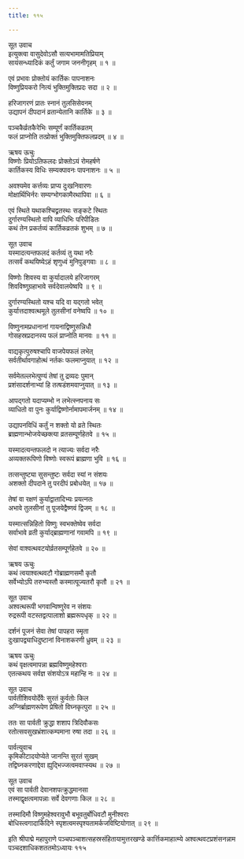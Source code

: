 ```yaml
---
title: ११५

---
```

सूत उवाच  
इत्युक्त्वा वासुदेवोऽसौ सत्यभामामतिप्रियाम्  
सायंसन्ध्यादिकं कर्तुं जगाम जननीगृहम् ॥ १ ॥


एवं प्रभावः प्रोक्तोयं कार्तिकः पापनाशनः  
विष्णुप्रियकरो नित्यं भुक्तिमुक्तिप्रदः सदा ॥ २ ॥


हरिजागरणं प्रातः स्नानं तुलसिसेवनम्  
उद्यापनं दीपदानं व्रतान्येतानि कार्तिके ॥ ३ ॥


पञ्चकैर्व्रतकैरेभिः सम्पूर्णं कार्तिकव्रतम्  
फलं प्राप्नोति तत्प्रोक्तं भुक्तिमुक्तिफलप्रदम् ॥ ४ ॥


ऋषय ऊचुः  
विष्णोः प्रियोऽतिफलदः प्रोक्तोऽयं रोमहर्षणे  
कार्तिकस्य विधिः सम्यक्पावनः पापनाशनः ॥ ५ ॥


अवश्यमेव कर्त्तव्यः प्राप्य दुःखनिवारणः  
मोक्षार्थिभिर्नरः सम्यग्भोगकामैरथापिवा ॥ ६ ॥


एवं स्थिते यथाकश्चिद्व्रतस्थः सङ्कटे स्थितः  
दुर्गारण्यस्थितो वापि व्याधिभिः परिपीडितः  
कथं तेन प्रकर्तव्यं कार्तिकव्रतकं शुभम् ॥ ७ ॥


सूत उवाच  
यस्मादत्यन्तफलदं कर्तव्यं तु यथा नरैः  
तत्सर्वं कथयिष्येऽहं शृणुध्वं मुनिपुङ्गवाः ॥ ८ ॥


विष्णोः शिवस्य वा कुर्यादालये हरिजागरम्  
शिवविष्णुग्रहाभावे सर्वदेवालयेष्वपि ॥ ९ ॥


दुर्गारण्यस्थितो यश्च यदि वा यद्गतो भवेत्  
कुर्यात्तदाश्वत्थमूले तुलसीनां वनेष्वपि ॥ १० ॥


विष्णुनामप्रधानानां गायनाद्विष्णुसन्निधौ  
गोसहस्रप्रदानस्य फलं प्राप्नोति मानवः ॥ ११ ॥


वाद्यकृत्पुरुषश्चापि वाजपेयफलं लभेत्  
सर्वतीर्थावगाहोत्थं नर्तकः फलमाप्नुयात् ॥ १२ ॥


सर्वमेतल्लभेत्पुण्यं तेषां तु द्रव्यदः पुमान्  
प्रशंसादर्शनाभ्यां हि तत्षडंशमवाप्नुयात् ॥ १३ ॥


आपद्गतो यदाप्यम्भो न लभेत्स्नपनाय सः  
व्याधितो वा पुनः कुर्याद्विष्णोर्नामापमार्जनम् ॥ १४ ॥


उद्यापनविधिं कर्तुं न शक्तो यो व्रते स्थितः  
ब्राह्मणान्भोजयेच्छक्त्या व्रतसम्पूर्णहेतवे ॥ १५ ॥


यस्मादत्यन्तफलदो न त्याज्यः सर्वदा नरैः  
अव्यक्तरूपिणो विष्णोः स्वरूपं ब्राह्मणा भुवि ॥ १६ ॥


तत्सन्तुष्ट्या सुसन्तुष्टः सर्वदा स्यां न संशयः  
अशक्तो दीपदाने तु परदीपं प्रबोधयेत् ॥ १७ ॥


तेषां वा रक्षणं कुर्याद्वातादिभ्यः प्रयत्नतः  
अभावे तुलसीनां तु पूजयेद्वैष्णवं द्विजम् ॥ १८ ॥


यस्मात्सन्निहितो विष्णुः स्वभक्तेष्वेव सर्वदा  
सर्वाभावे व्रती कुर्याद्ब्राह्मणानां गवामपि ॥ १९ ॥


सेवां वाश्वत्थवटयोर्व्रतसम्पूर्णहेतवे ॥ २० ॥


ऋषय ऊचुः  
कथं त्वयाश्वत्थवटौ गोब्राह्मणसमौ कृतौ  
सर्वेभ्योऽपि तरुभ्यस्तौ कस्मात्पूज्यतरौ कृतौ ॥ २१ ॥


सूत उवाच  
अश्वत्थरूपी भगवान्विष्णुरेव न संशयः  
रुद्ररूपी वटस्तद्वत्पालाशो ब्रह्मरूपधृक् ॥ २२ ॥


दर्शनं पूजनं सेवा तेषां पापहरा स्मृता  
दुःखापद्व्याधिदुष्टानां विनाशकरणी ध्रुवम् ॥ २३ ॥


ऋषय ऊचुः  
कथं वृक्षत्वमापन्ना ब्रह्मविष्णुमहेश्वराः  
एतत्कथय सर्वज्ञ संशयोऽत्र महान्हि नः ॥ २४ ॥


सूत उवाच  
पार्वतीशिवयोर्देवैः सुरतं कुर्वतोः किल  
अग्निर्ब्राह्मणरूपेण प्रेषितो विघ्नकृत्पुरा ॥ २५ ॥


ततः सा पार्वती क्रुद्धा शशाप त्रिदिवौकसः  
रतोत्सवसुखभ्रंशात्कम्पमाना रुषा तदा ॥ २६ ॥


पार्वत्युवाच  
कृमिकीटादयोप्येते जानन्ति सुरतं सुखम्  
तद्विघ्नकरणाद्देवा ह्युद्भिज्जत्वमवाप्स्यथ ॥ २७ ॥


सूत उवाच  
एवं सा पार्वती देवानशपत्क्रुद्धमानसा  
तस्माद्वृक्षत्वमापन्नाः सर्वे देवगणाः किल ॥ २८ ॥


तस्मादिमौ विष्णुमहेश्वरावुभौ बभूवतुर्बोधिवटौ मुनीश्वराः  
बोधिस्त्वगादार्किदिने स्पृशत्वमस्पृश्यतामर्कजविष्टियोगात् ॥ २९ ॥


इति श्रीपाद्मे महापुराणे पञ्चपञ्चाशत्सहस्रसंहितायामुत्तरखण्डे कार्त्तिकमाहात्म्ये अश्वत्थवटप्रशंसनन्नाम पञ्चदशाधिकशततमोऽध्यायः ११५